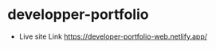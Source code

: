 ﻿# developper-portfolio
   *   Live site Link https://developer-portfolio-web.netlify.app/
         
